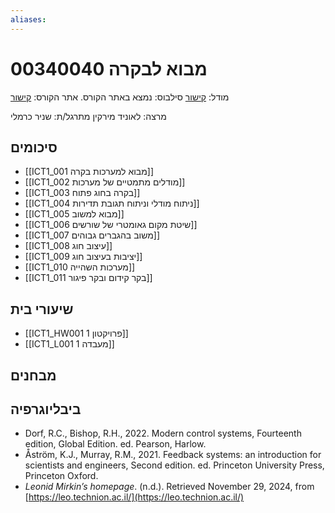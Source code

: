 ```yaml
---
aliases:
---
```

# מבוא לבקרה 00340040

מודל: [קישור](https://moodle24.technion.ac.il/course/view.php?id=140)
סילבוס: נמצא באתר הקורס.
אתר הקורס: [קישור](https://leo.technion.ac.il/Courses/IC/)

מרצה: לאוניד מירקין
מתרגל/ת: שניר כרמלי

## סיכומים
- [[ICT1_001 מבוא למערכות בקרה]]
- [[ICT1_002 מודלים מתמטיים של מערכות]]
- [[ICT1_003 בקרה בחוג פתוח]]
- [[ICT1_004 ניתוח מודלי וניתוח תגובת תדירות]]
- [[ICT1_005 מבוא למשוב]]
- [[ICT1_006 שיטת מקום גאומטרי של שורשים]]
- [[ICT1_007 משוב בהגברים גבוהים]]
- [[ICT1_008 עיצוב חוג]]
- [[ICT1_009 יציבות בעיצוב חוג]]
- [[ICT1_010 מערכות השהייה]]
- [[ICT1_011 בקר קידום ובקר פיגור]]

## שיעורי בית
- [[ICT1_HW001 פרויקטון 1]]
- [[ICT1_L001 מעבדה 1]]

## מבחנים

## ביבליוגרפיה
- Dorf, R.C., Bishop, R.H., 2022. Modern control systems, Fourteenth edition, Global Edition. ed. Pearson, Harlow.
- Åström, K.J., Murray, R.M., 2021. Feedback systems: an introduction for scientists and engineers, Second edition. ed. Princeton University Press, Princeton Oxford.
- _Leonid Mirkin’s homepage_. (n.d.). Retrieved November 29, 2024, from [https://leo.technion.ac.il/](https://leo.technion.ac.il/)